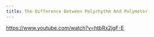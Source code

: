```yaml
---
title: The Difference Between Polyrhythm And Polymeter
---
```


https://www.youtube.com/watch?v=htbRx2jgF-E
